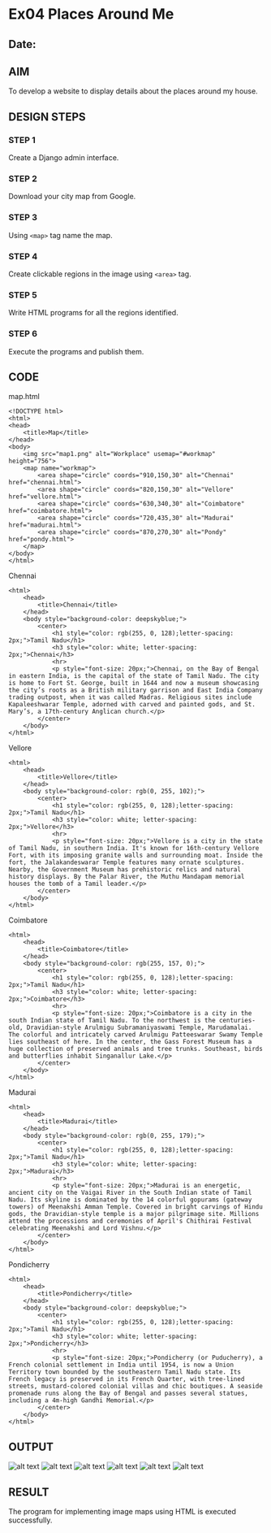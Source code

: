 # Ex04 Places Around Me
## Date: 

## AIM
To develop a website to display details about the places around my house.

## DESIGN STEPS

### STEP 1
Create a Django admin interface.

### STEP 2
Download your city map from Google.

### STEP 3
Using ```<map>``` tag name the map.

### STEP 4
Create clickable regions in the image using ```<area>``` tag.

### STEP 5
Write HTML programs for all the regions identified.

### STEP 6
Execute the programs and publish them.

## CODE
map.html
```
<!DOCTYPE html>
<html>
<head>
    <title>Map</title>
</head>
<body>
    <img src="map1.png" alt="Workplace" usemap="#workmap" height="756">
    <map name="workmap">
        <area shape="circle" coords="910,150,30" alt="Chennai" href="chennai.html">
        <area shape="circle" coords="820,150,30" alt="Vellore" href="vellore.html">
        <area shape="circle" coords="630,340,30" alt="Coimbatore" href="coimbatore.html">
        <area shape="circle" coords="720,435,30" alt="Madurai" href="madurai.html">
        <area shape="circle" coords="870,270,30" alt="Pondy" href="pondy.html">
    </map>
</body>
</html>
```
Chennai
```
<html>
    <head>
        <title>Chennai</title>
    </head>
    <body style="background-color: deepskyblue;">
        <center>
            <h1 style="color: rgb(255, 0, 128);letter-spacing: 2px;">Tamil Nadu</h1>
            <h3 style="color: white; letter-spacing: 2px;">Chennai</h3>
            <hr>
            <p style="font-size: 20px;">Chennai, on the Bay of Bengal in eastern India, is the capital of the state of Tamil Nadu. The city is home to Fort St. George, built in 1644 and now a museum showcasing the city’s roots as a British military garrison and East India Company trading outpost, when it was called Madras. Religious sites include Kapaleeshwarar Temple, adorned with carved and painted gods, and St. Mary’s, a 17th-century Anglican church.</p>
        </center>
    </body>
</html>
```
Vellore
```
<html>
    <head>
        <title>Vellore</title>
    </head>
    <body style="background-color: rgb(0, 255, 102);">
        <center>
            <h1 style="color: rgb(255, 0, 128);letter-spacing: 2px;">Tamil Nadu</h1>
            <h3 style="color: white; letter-spacing: 2px;">Vellore</h3>
            <hr>
            <p style="font-size: 20px;">Vellore is a city in the state of Tamil Nadu, in southern India. It's known for 16th-century Vellore Fort, with its imposing granite walls and surrounding moat. Inside the fort, the Jalakandeswarar Temple features many ornate sculptures. Nearby, the Government Museum has prehistoric relics and natural history displays. By the Palar River, the Muthu Mandapam memorial houses the tomb of a Tamil leader.</p>
        </center>
    </body>
</html>
```
Coimbatore
```
<html>
    <head>
        <title>Coimbatore</title>
    </head>
    <body style="background-color: rgb(255, 157, 0);">
        <center>
            <h1 style="color: rgb(255, 0, 128);letter-spacing: 2px;">Tamil Nadu</h1>
            <h3 style="color: white; letter-spacing: 2px;">Coimbatore</h3>
            <hr>
            <p style="font-size: 20px;">Coimbatore is a city in the south Indian state of Tamil Nadu. To the northwest is the centuries-old, Dravidian-style Arulmigu Subramaniyaswami Temple, Marudamalai. The colorful and intricately carved Arulmigu Patteeswarar Swamy Temple lies southeast of here. In the center, the Gass Forest Museum has a huge collection of preserved animals and tree trunks. Southeast, birds and butterflies inhabit Singanallur Lake.</p>
        </center>
    </body>
</html>
```
Madurai
```
<html>
    <head>
        <title>Madurai</title>
    </head>
    <body style="background-color: rgb(0, 255, 179);">
        <center>
            <h1 style="color: rgb(255, 0, 128);letter-spacing: 2px;">Tamil Nadu</h1>
            <h3 style="color: white; letter-spacing: 2px;">Madurai</h3>
            <hr>
            <p style="font-size: 20px;">Madurai is an energetic, ancient city on the Vaigai River in the South Indian state of Tamil Nadu. Its skyline is dominated by the 14 colorful gopurams (gateway towers) of Meenakshi Amman Temple. Covered in bright carvings of Hindu gods, the Dravidian-style temple is a major pilgrimage site. Millions attend the processions and ceremonies of April's Chithirai Festival celebrating Meenakshi and Lord Vishnu.</p>
        </center>
    </body>
</html>
```
Pondicherry
```
<html>
    <head>
        <title>Pondicherry</title>
    </head>
    <body style="background-color: deepskyblue;">
        <center>
            <h1 style="color: rgb(255, 0, 128);letter-spacing: 2px;">Tamil Nadu</h1>
            <h3 style="color: white; letter-spacing: 2px;">Pondicherry</h3>
            <hr>
            <p style="font-size: 20px;">Pondicherry (or Puducherry), a French colonial settlement in India until 1954, is now a Union Territory town bounded by the southeastern Tamil Nadu state. Its French legacy is preserved in its French Quarter, with tree-lined streets, mustard-colored colonial villas and chic boutiques. A seaside promenade runs along the Bay of Bengal and passes several statues, including a 4m-high Gandhi Memorial.</p>
        </center>
    </body>
</html>
```
## OUTPUT
![alt text](myproj/myapp/static/map1.png)
![alt text](chennai.png)
![alt text](vellore.png)
![alt text](coimbatore.png)
![alt text](madurai.png)
![alt text](pondicherry.png)
## RESULT
The program for implementing image maps using HTML is executed successfully.

